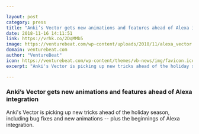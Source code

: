 ```yaml
---

layout: post
category: press
title: "Anki’s Vector gets new animations and features ahead of Alexa integration"
date: 2018-11-16 14:11:51
link: https://vrhk.co/2DqMMb5
image: https://venturebeat.com/wp-content/uploads/2018/11/alexa_vector.png?fit=1392%2C988&strip=all
domain: venturebeat.com
author: "VentureBeat"
icon: https://venturebeat.com/wp-content/themes/vb-news/img/favicon.ico
excerpt: "Anki's Vector is picking up new tricks ahead of the holiday season, including bug fixes and new animations -- plus the beginnings of Alexa integration."

---
```


### Anki’s Vector gets new animations and features ahead of Alexa integration

Anki's Vector is picking up new tricks ahead of the holiday season, including bug fixes and new animations -- plus the beginnings of Alexa integration.